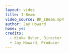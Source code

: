 ```yaml
---
layout: video
title: I-Beam
video_source: BK_IBeam.mp4
author: Jay Howard
home: yes
credits:
  - Kinka Usher, Director
  - Jay Howard, Producer
---
```

